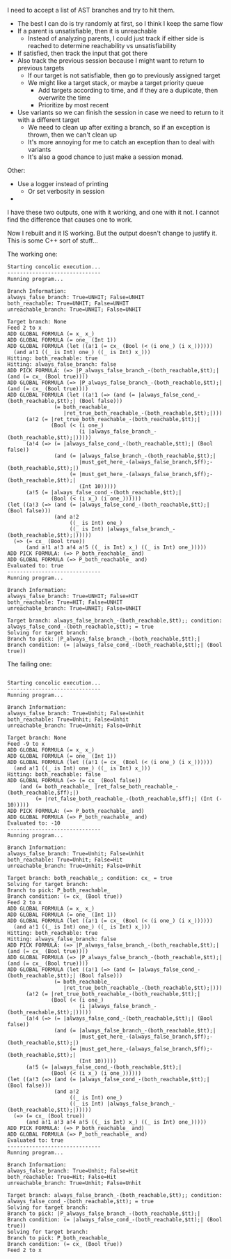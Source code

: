 I need to accept a list of AST branches and try to hit them.
* The best I can do is try randomly at first, so I think I keep the same flow
* If a parent is unsatisfiable, then it is unreachable
  * Instead of analyzing parents, I could just track if either side is reached to determine reachability vs unsatisfiability
* If satisfied, then track the input that got there
* Also track the previous session because I might want to return to previous targets
  * If our target is not satisfiable, then go to previously assigned target
  * We might like a target stack, or maybe a target priority queue
    * Add targets according to time, and if they are a duplicate, then overwrite the time
    * Prioritize by most recent
* Use variants so we can finish the session in case we need to return to it with a different target
  * We need to clean up after exiting a branch, so if an exception is thrown, then we can't clean up
  * It's more annoying for me to catch an exception than to deal with variants
  * It's also a good chance to just make a session monad.

Other:
* Use a logger instead of printing
  * Or set verbosity in session
* 


I have these two outputs, one with it working, and one with it not. I cannot find the difference that causes one to work.

Now I rebuilt and it IS working. But the output doesn't change to justify it. This is some C++ sort of stuff...

The working one:
```
Starting concolic execution...
------------------------------
Running program...

Branch Information:
always_false_branch: True=UNHIT; False=UNHIT
both_reachable: True=UNHIT; False=UNHIT
unreachable_branch: True=UNHIT; False=UNHIT

Target branch: None
Feed 2 to x
ADD GLOBAL FORMULA (= x_ x_)
ADD GLOBAL FORMULA (= one_ (Int 1))
ADD GLOBAL FORMULA (let ((a!1 (= cx_ (Bool (< (i one_) (i x_))))))
  (and a!1 ((_ is Int) one_) ((_ is Int) x_)))
Hitting: both_reachable: true
Hitting: always_false_branch: false
ADD PICK FORMULA: (=> |P_always_false_branch_-(both_reachable,$tt);| (and (= cx_ (Bool true))))
ADD GLOBAL FORMULA (=> |P_always_false_branch_-(both_reachable,$tt);| (and (= cx_ (Bool true))))
ADD GLOBAL FORMULA (let ((a!1 (=> (and (= |always_false_cond_-(both_reachable,$tt);| (Bool false)))
               (= both_reachable_
                  |ret_true_both_reachable_-(both_reachable,$tt);|)))
      (a!2 (= |ret_true_both_reachable_-(both_reachable,$tt);|
              (Bool (< (i one_)
                       (i |always_false_branch_-(both_reachable,$tt);|)))))
      (a!4 (=> (= |always_false_cond_-(both_reachable,$tt);| (Bool false))
               (and (= |always_false_branch_-(both_reachable,$tt);|
                       |must_get_here_-(always_false_branch,$ff);-(both_reachable,$tt);|)
                    (= |must_get_here_-(always_false_branch,$ff);-(both_reachable,$tt);|
                       (Int 10)))))
      (a!5 (= |always_false_cond_-(both_reachable,$tt);|
              (Bool (< (i x_) (i one_))))))
(let ((a!3 (=> (and (= |always_false_cond_-(both_reachable,$tt);| (Bool false)))
               (and a!2
                    ((_ is Int) one_)
                    ((_ is Int) |always_false_branch_-(both_reachable,$tt);|)))))
  (=> (= cx_ (Bool true))
      (and a!1 a!3 a!4 a!5 ((_ is Int) x_) ((_ is Int) one_)))))
ADD PICK FORMULA: (=> P_both_reachable_ and)
ADD GLOBAL FORMULA (=> P_both_reachable_ and)
Evaluated to: true
------------------------------
Running program...

Branch Information:
always_false_branch: True=UNHIT; False=HIT
both_reachable: True=HIT; False=UNHIT
unreachable_branch: True=UNHIT; False=UNHIT

Target branch: always_false_branch_-(both_reachable,$tt);; condition: always_false_cond_-(both_reachable,$tt); = true
Solving for target branch:
Branch to pick: |P_always_false_branch_-(both_reachable,$tt);|
Branch condition: (= |always_false_cond_-(both_reachable,$tt);| (Bool true))
```


The failing one:
```

Starting concolic execution...
------------------------------
Running program...

Branch Information:
always_false_branch: True=Unhit; False=Unhit
both_reachable: True=Unhit; False=Unhit
unreachable_branch: True=Unhit; False=Unhit

Target branch: None
Feed -9 to x
ADD GLOBAL FORMULA (= x_ x_)
ADD GLOBAL FORMULA (= one_ (Int 1))
ADD GLOBAL FORMULA (let ((a!1 (= cx_ (Bool (< (i one_) (i x_))))))
  (and a!1 ((_ is Int) one_) ((_ is Int) x_)))
Hitting: both_reachable: false
ADD GLOBAL FORMULA (=> (= cx_ (Bool false))
    (and (= both_reachable_ |ret_false_both_reachable_-(both_reachable,$ff);|)
         (= |ret_false_both_reachable_-(both_reachable,$ff);| (Int (- 10)))))
ADD PICK FORMULA: (=> P_both_reachable_ and)
ADD GLOBAL FORMULA (=> P_both_reachable_ and)
Evaluated to: -10
------------------------------
Running program...

Branch Information:
always_false_branch: True=Unhit; False=Unhit
both_reachable: True=Unhit; False=Hit
unreachable_branch: True=Unhit; False=Unhit

Target branch: both_reachable_; condition: cx_ = true
Solving for target branch:
Branch to pick: P_both_reachable_
Branch condition: (= cx_ (Bool true))
Feed 2 to x
ADD GLOBAL FORMULA (= x_ x_)
ADD GLOBAL FORMULA (= one_ (Int 1))
ADD GLOBAL FORMULA (let ((a!1 (= cx_ (Bool (< (i one_) (i x_))))))
  (and a!1 ((_ is Int) one_) ((_ is Int) x_)))
Hitting: both_reachable: true
Hitting: always_false_branch: false
ADD PICK FORMULA: (=> |P_always_false_branch_-(both_reachable,$tt);| (and (= cx_ (Bool true))))
ADD GLOBAL FORMULA (=> |P_always_false_branch_-(both_reachable,$tt);| (and (= cx_ (Bool true))))
ADD GLOBAL FORMULA (let ((a!1 (=> (and (= |always_false_cond_-(both_reachable,$tt);| (Bool false)))
               (= both_reachable_
                  |ret_true_both_reachable_-(both_reachable,$tt);|)))
      (a!2 (= |ret_true_both_reachable_-(both_reachable,$tt);|
              (Bool (< (i one_)
                       (i |always_false_branch_-(both_reachable,$tt);|)))))
      (a!4 (=> (= |always_false_cond_-(both_reachable,$tt);| (Bool false))
               (and (= |always_false_branch_-(both_reachable,$tt);|
                       |must_get_here_-(always_false_branch,$ff);-(both_reachable,$tt);|)
                    (= |must_get_here_-(always_false_branch,$ff);-(both_reachable,$tt);|
                       (Int 10)))))
      (a!5 (= |always_false_cond_-(both_reachable,$tt);|
              (Bool (< (i x_) (i one_))))))
(let ((a!3 (=> (and (= |always_false_cond_-(both_reachable,$tt);| (Bool false)))
               (and a!2
                    ((_ is Int) one_)
                    ((_ is Int) |always_false_branch_-(both_reachable,$tt);|)))))
  (=> (= cx_ (Bool true))
      (and a!1 a!3 a!4 a!5 ((_ is Int) x_) ((_ is Int) one_)))))
ADD PICK FORMULA: (=> P_both_reachable_ and)
ADD GLOBAL FORMULA (=> P_both_reachable_ and)
Evaluated to: true
------------------------------
Running program...

Branch Information:
always_false_branch: True=Unhit; False=Hit
both_reachable: True=Hit; False=Hit
unreachable_branch: True=Unhit; False=Unhit

Target branch: always_false_branch_-(both_reachable,$tt);; condition: always_false_cond_-(both_reachable,$tt); = true
Solving for target branch:
Branch to pick: |P_always_false_branch_-(both_reachable,$tt);|
Branch condition: (= |always_false_cond_-(both_reachable,$tt);| (Bool true))
Solving for target branch:
Branch to pick: P_both_reachable_
Branch condition: (= cx_ (Bool true))
Feed 2 to x
```